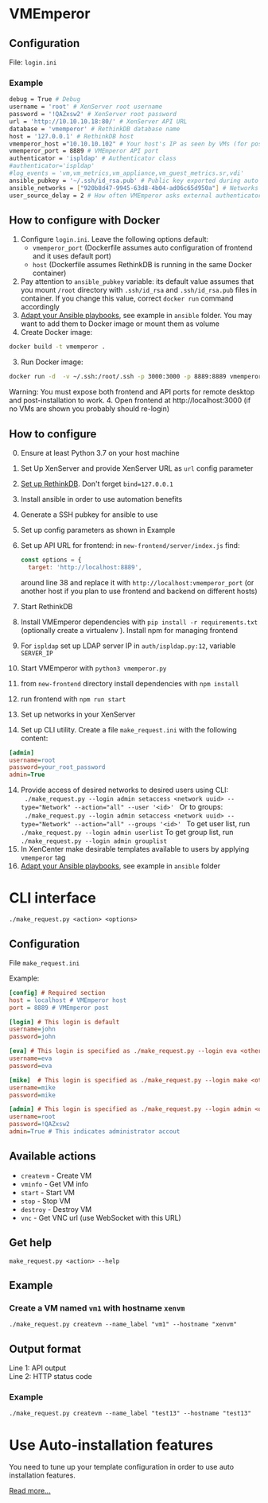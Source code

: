 # VMEmperor

## Configuration

File: `login.ini`

### Example
```bash
debug = True # Debug
username = 'root' # XenServer root username
password = '!QAZxsw2' # XenServer root password
url = 'http://10.10.10.18:80/' # XenServer API URL
database = 'vmemperor' # RethinkDB database name
host = '127.0.0.1' # RethinkDB host
vmemperor_host ="10.10.10.102" # Your host's IP as seen by VMs (for postinstall script URL)
vmemperor_port = 8889 # VMEmperor API port
authenticator = 'ispldap' # Authenticator class
#authenticator='ispldap'
#log_events = 'vm,vm_metrics,vm_appliance,vm_guest_metrics.sr,vdi'
ansible_pubkey = '~/.ssh/id_rsa.pub' # Public key exported during auto installation for Ansible
ansible_networks = ["920b8d47-9945-63d8-4b04-ad06c65d950a"] # Networks that your host and VMs all run on
user_source_delay = 2 # How often VMEmperor asks external authenticator for user and group lists, in seconds
```
## How to configure with Docker

1. Configure `login.ini`.
   Leave the following options default:
      * `vmemperor_port` (Dockerfile assumes auto configuration of frontend and it uses default port)
      * `host` (Dockerfile assumes RethinkDB is running in the same Docker container)
2. Pay attention to `ansible_pubkey` variable: its default value assumes that you mount `/root` directory with `.ssh/id_rsa` and `.ssh/id_rsa.pub` files in container. If you change this value, correct `docker run` command accordingly
3. [Adapt your Ansible playbooks](https://github.com/pashazz/vmemperor/wiki/AnsiblePlaybookConfigFormat), see example in `ansible` folder. You may want to add them to Docker image or mount them as volume
3. Create Docker image:
```bash
docker build -t vmemperor .
```
3. Run Docker image:
```bash
docker run -d  -v ~/.ssh:/root/.ssh -p 3000:3000 -p 8889:8889 vmemperor:latest
```
Warning: You must expose both frontend and API ports for remote desktop and post-installation to work.
4. Open frontend at http://localhost:3000 (if no VMs are shown you probably should re-login)

## How to configure
  0. Ensure at least Python 3.7 on your host machine
  1. Set Up XenServer and provide XenServer URL as `url` config parameter
  2. [Set up RethinkDB](https://www.rethinkdb.com/docs/start-on-startup/). Don't forget `bind=127.0.0.1`
  3. Install ansible in order to use automation benefits
  4. Generate a SSH pubkey for ansible to use
  5. Set up config parameters as shown in Example
  6. Set up API URL for frontend:
      in `new-frontend/server/index.js` find:
      ```js
      const options = {
        target: 'http://localhost:8889',
      ```

        around line 38 and replace it with `http://localhost:vmemperor_port` (or another host if you plan to use frontend and backend on different hosts)

  7. Start RethinkDB
  8. Install VMEmperor dependencies with `pip install -r requirements.txt` (optionally create a virtualenv ). Install npm for managing frontend
  8. For `ispldap` set up LDAP server IP in `auth/ispldap.py:12`, variable `SERVER_IP`
  9. Start VMEmperor with `python3 vmemperor.py`
  10. from `new-frontend` directory install dependencies with `npm install`
  11. run frontend with `npm run start`
  12. Set up networks in your XenServer
  13. Set up CLI utility. Create a file `make_request.ini` with the following content:
  ```ini
[admin]
username=root
password=your_root_password
admin=True
  ```
  14. Provide access of desired networks to desired users using CLI:
  ` ./make_request.py --login admin setaccess <network uuid> --type="Network" --action="all" --user '<id>' `
  Or to groups:
  ` ./make_request.py --login admin setaccess <network uuid> --type="Network" --action="all" --groups '<id>' `
  To get user list, run
  `./make_request.py --login admin userlist`
  To get group list, run
  `./make_request.py --login admin grouplist`
  15. In XenCenter make desirable templates available to users by applying `vmemperor` tag
  16. [Adapt your Ansible playbooks](https://github.com/pashazz/vmemperor/wiki/AnsiblePlaybookConfigFormat), see example in `ansible` folder

# CLI interface
    ./make_request.py <action> <options>

## Configuration
File `make_request.ini`

Example:
```ini
[config] # Required section
host = localhost # VMEmperor host
port = 8889 # VMEmperor post

[login] # This login is default
username=john
password=john

[eva] # This login is specified as ./make_request.py --login eva <other arguments>
username=eva
password=eva

[mike]  # This login is specified as ./make_request.py --login make <other arguments>
username=mike
password=mike

[admin] # This login is specified as ./make_request.py --login admin <other arguments>
username=root
password=!QAZxsw2
admin=True # This indicates administrator accout
```


## Available actions
* `createvm` - Create VM
* `vminfo` - Get VM info
* `start` - Start VM
* `stop` - Stop VM
* `destroy` - Destroy VM
* `vnc` - Get VNC url (use WebSocket with this URL)
## Get help
    make_request.py <action> --help


## Example

### Create a VM named `vm1` with hostname `xenvm`

    ./make_request.py createvm --name_label "vm1" --hostname "xenvm"

## Output format
Line 1: API output<br>
Line 2: HTTP status code

### Example
    ./make_request.py createvm --name_label "test13" --hostname "test13"


# Use Auto-installation features
You need to tune up your template configuration in order to use auto installation features.

[Read more...](https://github.com/pashazz/vmemperor/wiki/XenServerTemplates)
